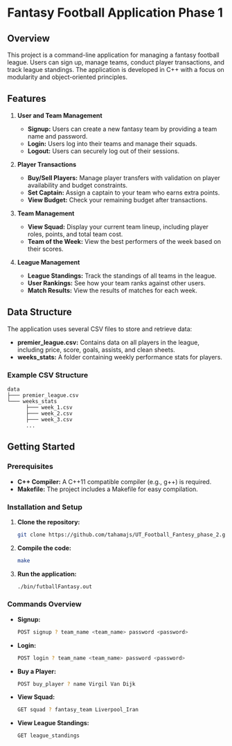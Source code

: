 # Fantasy Football Application Phase 1

## Overview

This project is a command-line application for managing a fantasy football league. Users can sign up, manage teams, conduct player transactions, and track league standings. The application is developed in C++ with a focus on modularity and object-oriented principles.

## Features

1. **User and Team Management**

   - **Signup:** Users can create a new fantasy team by providing a team name and password.
   - **Login:** Users log into their teams and manage their squads.
   - **Logout:** Users can securely log out of their sessions.
2. **Player Transactions**

   - **Buy/Sell Players:** Manage player transfers with validation on player availability and budget constraints.
   - **Set Captain:** Assign a captain to your team who earns extra points.
   - **View Budget:** Check your remaining budget after transactions.
3. **Team Management**

   - **View Squad:** Display your current team lineup, including player roles, points, and total team cost.
   - **Team of the Week:** View the best performers of the week based on their scores.
4. **League Management**

   - **League Standings:** Track the standings of all teams in the league.
   - **User Rankings:** See how your team ranks against other users.
   - **Match Results:** View the results of matches for each week.

## Data Structure

The application uses several CSV files to store and retrieve data:

- **premier_league.csv:** Contains data on all players in the league, including price, score, goals, assists, and clean sheets.
- **weeks_stats:** A folder containing weekly performance stats for players.

### Example CSV Structure

```plaintext
data
├─── premier_league.csv
└─── weeks_stats
      ├─── week_1.csv
      ├─── week_2.csv
      ├─── week_3.csv
      ...
```

## Getting Started

### Prerequisites

- **C++ Compiler:** A C++11 compatible compiler (e.g., g++) is required.
- **Makefile:** The project includes a Makefile for easy compilation.

### Installation and Setup

1. **Clone the repository:**

   ```bash
   git clone https://github.com/tahamajs/UT_Football_Fantesy_phase_2.git
   ```
2. **Compile the code:**

   ```bash
   make
   ```
3. **Run the application:**

   ```bash
   ./bin/futballFantasy.out
   ```

### Commands Overview

- **Signup:**

  ```bash
  POST signup ? team_name <team_name> password <password>
  ```
- **Login:**

  ```bash
  POST login ? team_name <team_name> password <password>
  ```
- **Buy a Player:**

  ```bash
  POST buy_player ? name Virgil Van Dijk
  ```
- **View Squad:**

  ```bash
  GET squad ? fantasy_team Liverpool_Iran
  ```
- **View League Standings:**

  ```bash
  GET league_standings
  ```
